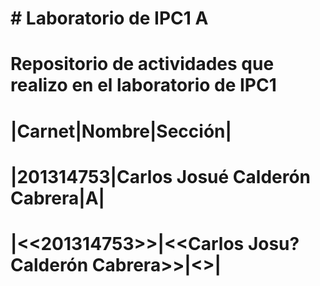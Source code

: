 # \# Laboratorio de IPC1 A

# Repositorio de actividades que realizo en el laboratorio de IPC1

# |Carnet|Nombre|Sección|

# |201314753|Carlos Josué Calderón Cabrera|A|

# |<<201314753>>|<<Carlos Josu? Calderón Cabrera>>|<<A>>|

